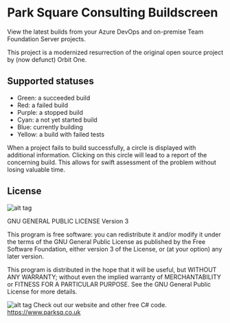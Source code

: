 Park Square Consulting Buildscreen
==================================

View the latest builds from your Azure DevOps and on-premise Team Foundation Server projects.

This project is a modernized resurrection of the original open source project by (now defunct) Orbit One.

Supported statuses
------------------

* Green: a succeeded build
* Red: a failed build
* Purple: a stopped build
* Cyan: a not yet started build
* Blue: currently building
* Yellow: a build with failed tests

When a project fails to build successfully, a circle is displayed with additional information. Clicking on this circle will lead to a report of the concerning build. This allows for swift assessment of the problem without losing valuable time.

License
-------
![alt tag](https://www.gnu.org/graphics/gplv3-88x31.png)

GNU GENERAL PUBLIC LICENSE Version 3
 
This program is free software: you can redistribute it and/or modify it under the terms of the GNU General Public License as published by the Free Software Foundation, either version 3 of the License, or (at your option) any later version.

This program is distributed in the hope that it will be useful, but WITHOUT ANY WARRANTY; without even the implied warranty of MERCHANTABILITY or FITNESS FOR A PARTICULAR PURPOSE. See the GNU General Public License for more details.


![alt tag](https://www.parksq.co.uk/images/logo-nav.png)
Check out our website and other free C# code. https://www.parksq.co.uk 
